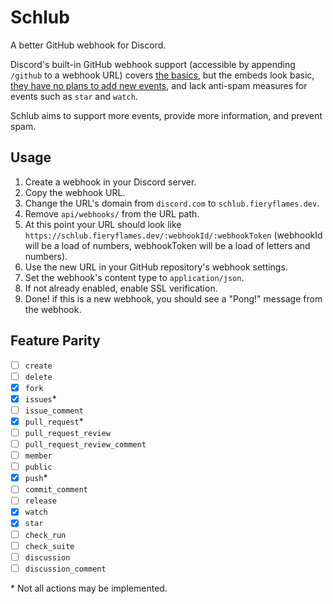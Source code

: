 # Schlub

A better GitHub webhook for Discord.

Discord's built-in GitHub webhook support (accessible by appending `/github` to a webhook URL) covers [the basics](https://github.com/discord/discord-api-docs/issues/6203#issuecomment-1608151265), but the embeds look basic, [they have no plans to add new events](https://github.com/discord/discord-api-docs/issues/6203#issuecomment-1650544855), and lack anti-spam measures for events such as `star` and `watch`.

Schlub aims to support more events, provide more information, and prevent spam.

## Usage

1. Create a webhook in your Discord server.
2. Copy the webhook URL.
3. Change the URL's domain from `discord.com` to `schlub.fieryflames.dev`.
4. Remove `api/webhooks/` from the URL path.
5. At this point your URL should look like `https://schlub.fieryflames.dev/:webhookId/:webhookToken` (webhookId will be a load of numbers, webhookToken will be a load of letters and numbers).
6. Use the new URL in your GitHub repository's webhook settings.
7. Set the webhook's content type to `application/json`.
8. If not already enabled, enable SSL verification.
9. Done! if this is a new webhook, you should see a "Pong!" message from the webhook.

## Feature Parity

- [ ] `create`
- [ ] `delete`
- [x] `fork`
- [x] `issues`*
- [ ] `issue_comment`
- [x] `pull_request`*
- [ ] `pull_request_review`
- [ ] `pull_request_review_comment`
- [ ] `member`
- [ ] `public`
- [x] `push`*
- [ ] `commit_comment`
- [ ] `release`
- [x] `watch`
- [x] `star`
- [ ] `check_run`
- [ ] `check_suite`
- [ ] `discussion`
- [ ] `discussion_comment`

\* Not all actions may be implemented.
